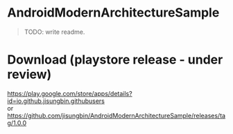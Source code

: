 # AndroidModernArchitectureSample
> TODO: write readme.

# Download (playstore release - under review)
https://play.google.com/store/apps/details?id=io.github.jisungbin.githubusers <br/>
or <br/>
https://github.com/jisungbin/AndroidModernArchitectureSample/releases/tag/1.0.0
